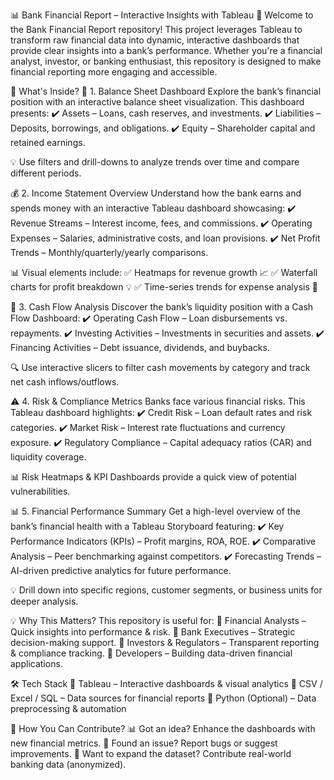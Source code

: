 📊 Bank Financial Report – Interactive Insights with Tableau 🚀
Welcome to the Bank Financial Report repository! This project leverages Tableau to transform raw financial data into dynamic, interactive dashboards that provide clear insights into a bank’s performance. Whether you're a financial analyst, investor, or banking enthusiast, this repository is designed to make financial reporting more engaging and accessible.

📂 What's Inside?
🏦 1. Balance Sheet Dashboard
Explore the bank’s financial position with an interactive balance sheet visualization. This dashboard presents:
✔️ Assets – Loans, cash reserves, and investments.
✔️ Liabilities – Deposits, borrowings, and obligations.
✔️ Equity – Shareholder capital and retained earnings.

💡 Use filters and drill-downs to analyze trends over time and compare different periods.

💰 2. Income Statement Overview
Understand how the bank earns and spends money with an interactive Tableau dashboard showcasing:
✔️ Revenue Streams – Interest income, fees, and commissions.
✔️ Operating Expenses – Salaries, administrative costs, and loan provisions.
✔️ Net Profit Trends – Monthly/quarterly/yearly comparisons.

📊 Visual elements include:
✅ Heatmaps for revenue growth 📈
✅ Waterfall charts for profit breakdown 💡
✅ Time-series trends for expense analysis 📅

🔄 3. Cash Flow Analysis
Discover the bank’s liquidity position with a Cash Flow Dashboard:
✔️ Operating Cash Flow – Loan disbursements vs. repayments.
✔️ Investing Activities – Investments in securities and assets.
✔️ Financing Activities – Debt issuance, dividends, and buybacks.

🔍 Use interactive slicers to filter cash movements by category and track net cash inflows/outflows.

⚠️ 4. Risk & Compliance Metrics
Banks face various financial risks. This Tableau dashboard highlights:
✔️ Credit Risk – Loan default rates and risk categories.
✔️ Market Risk – Interest rate fluctuations and currency exposure.
✔️ Regulatory Compliance – Capital adequacy ratios (CAR) and liquidity coverage.

📊 Risk Heatmaps & KPI Dashboards provide a quick view of potential vulnerabilities.

📊 5. Financial Performance Summary
Get a high-level overview of the bank’s financial health with a Tableau Storyboard featuring:
✔️ Key Performance Indicators (KPIs) – Profit margins, ROA, ROE.
✔️ Comparative Analysis – Peer benchmarking against competitors.
✔️ Forecasting Trends – AI-driven predictive analytics for future performance.

💡 Drill down into specific regions, customer segments, or business units for deeper analysis.

💡 Why This Matters?
This repository is useful for:
🔹 Financial Analysts – Quick insights into performance & risk.
🔹 Bank Executives – Strategic decision-making support.
🔹 Investors & Regulators – Transparent reporting & compliance tracking.
🔹 Developers – Building data-driven financial applications.

🛠️ Tech Stack
🔹 Tableau – Interactive dashboards & visual analytics
🔹 CSV / Excel / SQL – Data sources for financial reports
🔹 Python (Optional) – Data preprocessing & automation

🎯 How You Can Contribute?
📊 Got an idea? Enhance the dashboards with new financial metrics.
🐞 Found an issue? Report bugs or suggest improvements.
📂 Want to expand the dataset? Contribute real-world banking data (anonymized).
